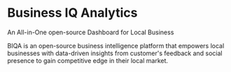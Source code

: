 # Business IQ Analytics
An All-in-One open-source Dashboard for Local Business 

BIQA is an open-source business intelligence platform that empowers local businesses with data-driven insights from customer's feedback and social presence to gain competitive edge in their local market.
